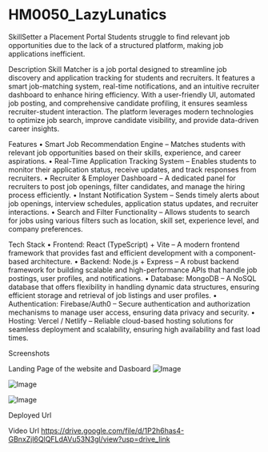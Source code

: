 # HM0050_LazyLunatics

 SkillSetter a Placement Portal
Students struggle to find relevant job opportunities due to the lack of a structured platform, making job applications inefficient.

Description
Skill Matcher is a job portal designed to streamline job discovery and application tracking for students and recruiters. It features a smart job-matching system, real-time notifications, and an intuitive recruiter dashboard to enhance hiring efficiency. With a user-friendly UI, automated job posting, and comprehensive candidate profiling, it ensures seamless recruiter-student interaction. The platform leverages modern technologies to optimize job search, improve candidate visibility, and provide data-driven career insights.

Features
•	Smart Job Recommendation Engine – Matches students with relevant job opportunities based on their skills, experience, and career aspirations.
•	Real-Time Application Tracking System – Enables students to monitor their application status, receive updates, and track responses from recruiters.
•	Recruiter & Employer Dashboard – A dedicated panel for recruiters to post job openings, filter candidates, and manage the hiring process efficiently.
•	Instant Notification System – Sends timely alerts about job openings, interview schedules, application status updates, and recruiter interactions.
•	Search and Filter Functionality – Allows students to search for jobs using various filters such as location, skill set, experience level, and company preferences.

Tech Stack
•	Frontend: React (TypeScript) + Vite – A modern frontend framework that provides fast and efficient development with a component-based architecture.
•	Backend: Node.js + Express – A robust backend framework for building scalable and high-performance APIs that handle job postings, user profiles, and notifications.
•	Database: MongoDB – A NoSQL database that offers flexibility in handling dynamic data structures, ensuring efficient storage and retrieval of job listings and user profiles.
•	Authentication: Firebase/Auth0 – Secure authentication and authorization mechanisms to manage user access, ensuring data privacy and security.
•	Hosting: Vercel / Netlify – Reliable cloud-based hosting solutions for seamless deployment and scalability, ensuring high availability and fast load times.

Screenshots

Landing Page of the website and Dasboard
![Image](https://github.com/user-attachments/assets/efd39252-f2f9-4e5f-8c46-0bd8f8356b5d)

![Image](https://github.com/user-attachments/assets/ac6e2520-7490-4fae-aa1e-743ac88e7acc)

![Image](https://github.com/user-attachments/assets/b5801ec6-88a4-4dc3-8604-b0a01bc908de)

Deployed Url

Video Url
https://drive.google.com/file/d/1P2h6has4-GBnxZjl6QlQFLdAVu53N3gl/view?usp=drive_link


